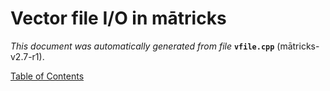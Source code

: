
# Vector file I/O in mātricks
_This document was automatically generated from file_ **`vfile.cpp`** (mātricks-v2.7-r1).


[Table of Contents](README.md)
